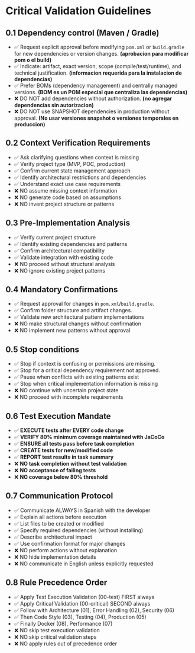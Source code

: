 # Critical Validation Guidelines

## 0.1 Dependency control (Maven / Gradle)
- ✅ Request explicit approval before modifying `pom.xml` or `build.gradle` for new dependencies or version changes.    **(aprobacion para modificar pom o el build)**
- ✅ Indicate: artifact, exact version, scope (compile/test/runtime), and technical justification.  **(informacion requerida para la instalacion de dependencias)**
- ✅ Prefer BOMs (dependency management) and centrally managed versions.   **(BOM es un POM especial que centraliza las dependencias)**
- ❌ DO NOT add dependencies without authorization.  **(no agregar dependencias sin autorizacion)**
- ❌ DO NOT use SNAPSHOT dependencies in production without approval.  **(No usar versiones snapshot o versiones temporales en produccion)**

## 0.2 Context Verification Requirements
- ✅ Ask clarifying questions when context is missing
- ✅ Verify project type (MVP, POC, production)
- ✅ Confirm current state management approach
- ✅ Identify architectural restrictions and dependencies
- ✅ Understand exact use case requirements
- ❌ NO assume missing context information
- ❌ NO generate code based on assumptions
- ❌ NO invent project structure or patterns

## 0.3 Pre-Implementation Analysis
- ✅ Verify current project structure
- ✅ Identify existing dependencies and patterns
- ✅ Confirm architectural compatibility
- ✅ Validate integration with existing code
- ❌ NO proceed without structural analysis
- ❌ NO ignore existing project patterns

## 0.4 Mandatory Confirmations
- ✅ Request approval for changes in `pom.xml`/`build.gradle`.  
- ✅ Confirm folder structure and artifact changes.  
- ✅ Validate new architectural pattern implementations
- ❌ NO make structural changes without confirmation
- ❌ NO implement new patterns without approval

## 0.5 Stop conditions
- ✅ Stop if context is confusing or permissions are missing.
- ✅ Stop for a critical dependency requirement not approved.
- ✅ Pause when conflicts with existing patterns exist
- ✅ Stop when critical implementation information is missing
- ❌ NO continue with uncertain project state
- ❌ NO proceed with incomplete requirements

## 0.6 Test Execution Mandate
- ✅ **EXECUTE tests after EVERY code change**
- ✅ **VERIFY 80% minimum coverage maintained with JaCoCo**
- ✅ **ENSURE all tests pass before task completion**
- ✅ **CREATE tests for new/modified code**
- ✅ **REPORT test results in task summary**
- ❌ **NO task completion without test validation**
- ❌ **NO acceptance of failing tests**
- ❌ **NO coverage below 80% threshold**

## 0.7 Communication Protocol
- ✅ Communicate ALWAYS in Spanish with the developer
- ✅ Explain all actions before execution
- ✅ List files to be created or modified
- ✅ Specify required dependencies (without installing)
- ✅ Describe architectural impact
- ✅ Use confirmation format for major changes
- ❌ NO perform actions without explanation
- ❌ NO hide implementation details
- ❌ NO communicate in English unless explicitly requested

## 0.8 Rule Precedence Order
- ✅ Apply Test Execution Validation (00-test) FIRST always
- ✅ Apply Critical Validation (00-critical) SECOND always
- ✅ Follow with Architecture (01), Error Handling (02), Security (06)
- ✅ Then Code Style (03), Testing (04), Production (05)
- ✅ Finally Docker (08), Performance (07)
- ❌ NO skip test execution validation
- ❌ NO skip critical validation steps
- ❌ NO apply rules out of precedence order